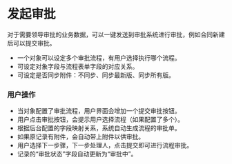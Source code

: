 发起审批
===

对于需要领导审批的业务数据，可以一键发送到审批系统进行审批，例如合同新建后可以提交审批。
- 一个对象可以设定多个审批流程，有用户选择执行哪个流程。
- 可设定对象字段与流程表单字段的对应关系。
- 可设定是否同步附件：不同步、同步最新版、同步所有版。

### 用户操作
- 当对象配置了审批流程，用户界面会增加一个提交审批按钮。
- 用户点击审批按钮，会提示用户选择流程（如果配置了多个）。
- 根据后台配置的字段映射关系，系统自动生成流程的审批单。
- 如果原记录有附件，会自动带上附件以供审批。
- 用户选择下一步骤，下一步处理人，点击提交即可进行流程审批。
- 记录的“审批状态”字段自动更新为“审批中”。
